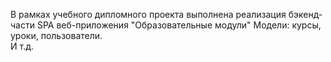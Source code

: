 В рамках учебного дипломного проекта выполнена реализация бэкенд-части SPA веб-приложения "Образовательные модули"
Модели: курсы, уроки, пользователи.  
И т.д.
